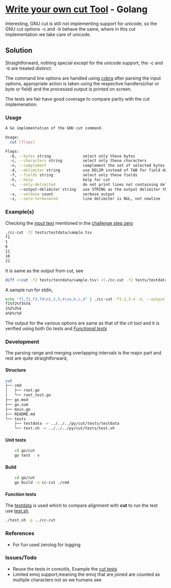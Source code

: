 
# [Write your own cut Tool](https://codingchallenges.fyi/challenges/challenge-cut) - Golang

Interesting, GNU cut is still not implementing support for unicode, so the GNU cut options -c and -b behave the same, where in this
cut implementation we take care of unicode.

## Solution

Straightforward, nothing special except for the unicode support, the -c and -b are treated distinct.

The command line options are handled using [cobra]("github.com/spf13/cobra") after parsing the input options, appropriate action is
taken using the respective handlers(char or byte or field) and the processed output is printed on screen.

The tests are fair have good coverage to compare parity with the cut implemenation.

### Usage

```bash
A Go implementation of the GNU cut command.

Usage:
  cut [flags]

Flags:
  -b, --bytes string              select only these bytes
  -c, --characters string         select only these characters
  -n, --complement                complement the set of selected bytes, characters or fields
  -d, --delimiter string          use DELIM instead of TAB for field delimiter
  -f, --fields string             select only these fields
  -h, --help                      help for cut
  -s, --only-delimited            do not print lines not containing delimiters
      --output-delimiter string   use STRING as the output delimiter the default is to use the input delimiter
  -v, --verbose count             verbose output
  -z, --zero-terminated           line delimiter is NUL, not newline
```

### Example(s)

Checking the [input text](https://www.dropbox.com/s/hpbma5alue0du34/challenge-cut.zip?dl=0) mentioned in the [challenge step zero](https://codingchallenges.fyi/challenges/challenge-cut#step-zero)

```bash
./cc-cut -f2 tests/testdata/sample.tsv
f1
1
6
11
16
21

```

It is same as the output from cut, see

```bash
diff <(cut -f2 tests/testdata/sample.tsv) <(./cc-cut -f2 tests/testdata/sample.tsv)
```

A sample run for stdin,

```bash
echo "f1,f2,f3,f4\n1,2,3,4\na,b,c,d" | ./cc-cut -f1-2,3-4 -d, --output-delimiter=%
f1%f2%f3%f4
1%2%3%4
a%b%c%d

```

The output for the various options are same as that of the *cit* tool and it is verified using both Go tests and [*Functional tests*](tests/test.sh)

### Development

The parsing range and merging overlapping intervals is the major part and rest are quite straightforward,

#### Structure

```bash
cut
├── cmd
│   ├── root.go
│   └── root_test.go
├── go.mod
├── go.sum
├── main.go
├── README.md
└── tests
    ├── testdata -> ../../../py/cut/tests/testdata
    └── test.sh -> ../../../py/cut/tests/test.sh
```

#### Unit tests

```bash
    cd go/cut
    go test - v
```

#### Build

```bash
    cd go/cut
    go build -o cc-cut ./cmd
```

#### Function tests

The  [testdata](testdata) is used which to compare alignment with **cut** to run the test use [test.sh](tests/test.sh).

```bash
./test.sh -p ../cc-cut
```

### References

* For fun used zerolog for logging

### Issues/Todo
* Reuse the tests in coreutils, Example the [cut tests](https://github.com/coreutils/coreutils/blob/master/tests/cut/cut.pl)
* Limited emoj support,meaning the emoj that are joined are counted as multiple characters not as we humans see
